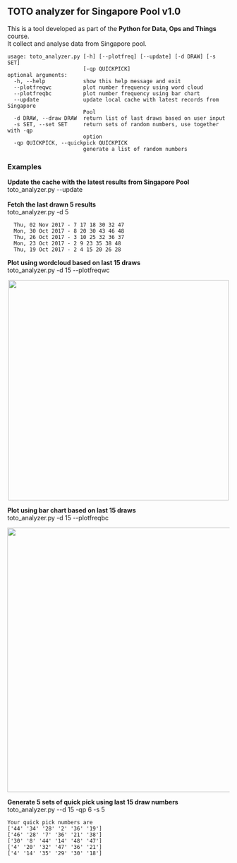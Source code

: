 ## TOTO analyzer for Singapore Pool v1.0
This is a tool developed as part of the **Python for Data, Ops and Things** course.<br>
It collect and analyse data from Singapore pool.
```
usage: toto_analyzer.py [-h] [--plotfreq] [--update] [-d DRAW] [-s SET]
                        [-qp QUICKPICK]
optional arguments:
  -h, --help            show this help message and exit
  --plotfreqwc          plot number frequency using word cloud
  --plotfreqbc          plot number frequency using bar chart
  --update              update local cache with latest records from Singapore
                        Pool
  -d DRAW, --draw DRAW  return list of last draws based on user input
  -s SET, --set SET     return sets of random numbers, use together with -qp
                        option
  -qp QUICKPICK, --quickpick QUICKPICK
                        generate a list of random numbers
```
### Examples
**Update the cache with the latest results from Singapore Pool**
<br>toto_analyzer.py --update
<br>
<br>**Fetch the last drawn 5 results**
<br>toto_analyzer.py -d 5
```
  Thu, 02 Nov 2017 - 7 17 18 30 32 47
  Mon, 30 Oct 2017 - 8 20 30 43 46 48
  Thu, 26 Oct 2017 - 3 10 25 32 36 37
  Mon, 23 Oct 2017 - 2 9 23 35 38 48
  Thu, 19 Oct 2017 - 2 4 15 20 26 28
```
**Plot using wordcloud based on last 15 draws**
<br>toto_analyzer.py -d 15 --plotfreqwc
<p align="center">
  <img src="../master/resource/numcloud.png" width="500"/>
</p>

**Plot using bar chart based on last 15 draws**
<br>toto_analyzer.py -d 15 --plotfreqbc
<p align="center">
  <img src="../master/resource/barchart.png" width="600"/>
</p>

**Generate 5 sets of quick pick using last 15 draw numbers**
<br>toto_analyzer.py --d 15 -qp 6 -s 5
```
Your quick pick numbers are
['44' '34' '28' '2' '36' '19']
['46' '28' '7' '36' '21' '38']
['30' '8' '44' '14' '48' '47']
['4' '20' '32' '47' '36' '21']
['4' '14' '35' '29' '30' '18']
```
